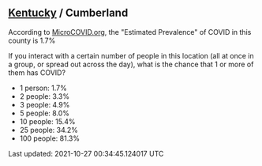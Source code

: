 
## [Kentucky](/united-states/kentucky) / Cumberland

According to [MicroCOVID.org](http://microcovid.org),
the "Estimated Prevalence" of COVID in this county is 1.7%

If you interact with a certain number of people in this location
(all at once in a group, or spread out across the day), what is the chance that
1 or more of them has COVID?

- 1 person: 1.7%
- 2 people: 3.3%
- 3 people: 4.9%
- 5 people: 8.0%
- 10 people: 15.4%
- 25 people: 34.2%
- 100 people: 81.3%

Last updated: 2021-10-27 00:34:45.124017 UTC
